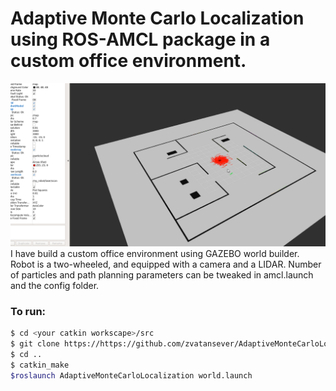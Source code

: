 # Adaptive Monte Carlo Localization using ROS-AMCL package in a custom office environment.
![](amcl.gif)
I have build a custom office environment using GAZEBO world builder.
Robot is a two-wheeled, and equipped with a camera and a LIDAR.
Number of particles and path planning parameters can be tweaked in amcl.launch and the config folder.

### To run:
```sh
$ cd <your catkin workscape>/src
$ git clone https://https://github.com/zvatansever/AdaptiveMonteCarloLocalization
$ cd ..
$ catkin_make
$roslaunch AdaptiveMonteCarloLocalization world.launch
```

